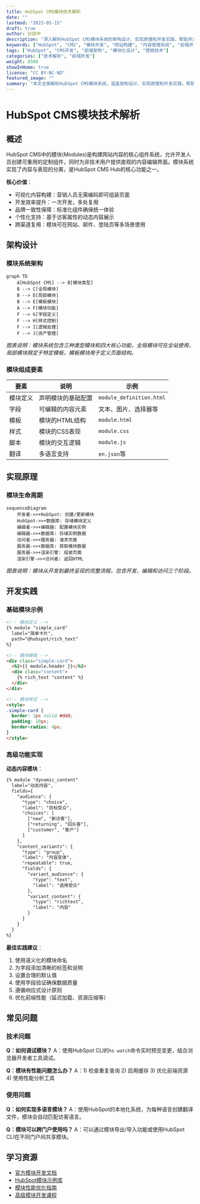 ```yaml
---
title: HubSpot CMS模块技术解析
date: ""
lastmod: "2023-05-15" 
draft: true
author: 孙巨中
description: "深入解析HubSpot CMS模块系统的架构设计、实现原理和开发实践，帮助开发者掌握模块开发的核心技术。"
keywords: ["HubSpot", "CMS", "模块开发", "网站构建", "内容管理系统", "前端开发", "营销技术"]
tags: ["HubSpot", "CMS开发", "前端架构", "模块化设计", "营销技术"]
categories: ["技术解析", "前端开发"]
weight: 8500
showInHome: true
license: "CC BY-NC-ND"
featured_image: ""
summary: "本文全面解析HubSpot CMS模块系统，涵盖架构设计、实现原理和开发实践，帮助开发者掌握模块化网站构建的核心技术。"
---
```

# HubSpot CMS模块技术解析

## 概述

HubSpot CMS中的模块(Modules)是构建网站内容的核心组件系统，允许开发人员创建可重用的定制组件，同时为非技术用户提供直观的内容编辑界面。模块系统实现了内容与表现的分离，是HubSpot CMS Hub的核心功能之一。

**核心价值**：
- 可视化内容构建：营销人员无需编码即可组装页面
- 开发效率提升：一次开发，多处复用
- 品牌一致性保障：标准化组件确保统一体验
- 个性化支持：基于访客属性的动态内容展示
- 跨渠道复用：模块可在网站、邮件、登陆页等多场景使用

## 架构设计

### 模块系统架构

```mermaid
graph TD
    A[HubSpot CMS] --> B[模块类型]
    B --> C[全局模块]
    B --> D[局部模块]
    B --> E[模板模块]
    A --> F[模块功能]
    F --> G[字段定义]
    F --> H[样式控制]
    F --> I[逻辑处理]
    F --> J[资产管理]
```

*图表说明：模块系统包含三种类型模块和四大核心功能，全局模块可在全站使用，局部模块限定于特定模板，模板模块用于定义页面结构。*

### 模块组成要素

| 要素 | 说明 | 示例 |
|------|------|-------|
| 模块定义 | 声明模块的基础配置 | `module_definition.html` |
| 字段 | 可编辑的内容元素 | 文本、图片、选择器等 |
| 模板 | 模块的HTML结构 | `module.html` |
| 样式 | 模块的CSS表现 | `module.css` |
| 脚本 | 模块的交互逻辑 | `module.js` |
| 翻译 | 多语言支持 | `en.json`等 |

## 实现原理

### 模块生命周期

```mermaid
sequenceDiagram
    开发者->>+HubSpot: 创建/更新模块
    HubSpot->>+数据库: 存储模块定义
    编辑者->>+编辑器: 配置模块实例
    编辑器->>+数据库: 存储实例数据
    访问者->>+服务器: 请求页面
    服务器->>+数据库: 获取模块数据
    服务器->>+渲染引擎: 组装页面
    渲染引擎->>+访问者: 返回HTML
```

*图表说明：模块从开发到最终呈现的完整流程，包含开发、编辑和访问三个阶段。*

## 开发实践

### 基础模块示例

```html
<!-- 模块定义 -->
{% module "simple_card"
  label="简单卡片",
  path="@hubspot/rich_text"
%}

<!-- 模块模板 -->
<div class="simple-card">
  <h2>{{ module.header }}</h2>
  <div class="content">
    {% rich_text "content" %}
  </div>
</div>

<!-- 模块样式 -->
<style>
.simple-card {
  border: 1px solid #ddd;
  padding: 20px;
  border-radius: 4px;
}
</style>
```

### 高级功能实现

**动态内容模块**：
```html
{% module "dynamic_content"
  label="动态内容",
  fields={
    "audience": {
      "type": "choice",
      "label": "目标受众",
      "choices": [
        ["new", "新访客"],
        ["returning", "回头客"],
        ["customer", "客户"]
      ]
    },
    "content_variants": {
      "type": "group",
      "label": "内容变体",
      "repeatable": true,
      "fields": {
        "variant_audience": {
          "type": "text",
          "label": "适用受众"
        },
        "variant_content": {
          "type": "richtext",
          "label": "内容"
        }
      }
    }
  }
%}
```

**最佳实践建议**：
1. 使用语义化的模块命名
2. 为字段添加清晰的标签和说明
3. 设置合理的默认值
4. 使用字段验证确保数据质量
5. 遵循响应式设计原则
6. 优化前端性能（延迟加载、资源压缩等）

## 常见问题

### 技术问题

**Q：如何调试模块？**
A：使用HubSpot CLI的`hs watch`命令实时预览变更，结合浏览器开发者工具调试。

**Q：模块有性能问题怎么办？**
A：1) 检查重复查询 2) 启用缓存 3) 优化前端资源 4) 使用性能分析工具

### 使用问题

**Q：如何实现多语言模块？**
A：使用HubSpot的本地化系统，为每种语言创建翻译文件，模块会自动匹配访客语言。

**Q：模块可以跨门户使用吗？**
A：可以通过模块导出/导入功能或使用HubSpot CLI在不同门户间共享模块。

## 学习资源

- [官方模块开发文档](https://developers.hubspot.com/docs/cms/guides/modules)
- [HubSpot模块示例库](https://github.com/HubSpot/cms-theme-boilerplate)
- [模块性能优化指南](https://developers.hubspot.com/docs/cms/performance)
- [高级模块开发课程](https://academy.hubspot.com/courses/cms-developer)